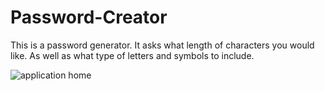 # Password-Creator

This is a password generator. It asks what length of characters you would like. As well as what type of letters and symbols to include.

![application home](https://user-images.githubusercontent.com/103548864/170809407-3da4bace-2d4e-4d6e-b07b-d47d09634c9b.png)
